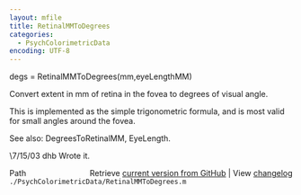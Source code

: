 ```yaml
---
layout: mfile
title: RetinalMMToDegrees
categories:
  - PsychColorimetricData
encoding: UTF-8
---
```


degs = RetinalMMToDegrees(mm,eyeLengthMM)

Convert extent in mm of retina in the fovea to degrees
of visual angle.

This is implemented as the simple trigonometric formula,
and is most valid for small angles around the fovea.

See also: DegreesToRetinalMM, EyeLength.

\7/15/03  dhb  Wrote it.


<div class="code_header" style="text-align:right;">
  <span style="float:left;">Path&nbsp;&nbsp;</span> <span class="counter">Retrieve <a href=
  "https://raw.github.com/Psychtoolbox-3/Psychtoolbox-3/beta/./PsychColorimetricData/RetinalMMToDegrees.m">current version from GitHub</a> | View <a href=
  "https://github.com/Psychtoolbox-3/Psychtoolbox-3/commits/beta/./PsychColorimetricData/RetinalMMToDegrees.m">changelog</a></span>
</div>
<div class="code">
  <code>./PsychColorimetricData/RetinalMMToDegrees.m</code>
</div>
